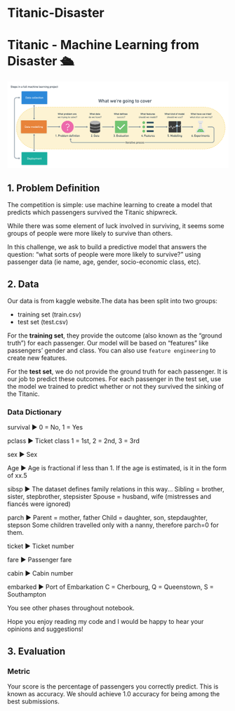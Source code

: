 # Titanic-Disaster

# Titanic - Machine Learning from Disaster 🛳️

!["Our framework"](Framework.png)


## 1. Problem Definition

The competition is simple: use machine learning to create a model that predicts which passengers survived the Titanic shipwreck.

While there was some element of luck involved in surviving, it seems some groups of people were more likely to survive than others.

In this challenge, we ask to build a predictive model that answers the question: “what sorts of people were more likely to survive?” using passenger data (ie name, age, gender, socio-economic class, etc).


## 2. Data

Our data is from kaggle website.The data has been split into two groups:

* training set (train.csv)
* test set (test.csv)

For the **training set**, they provide the outcome (also known as the “ground truth”) for each passenger. Our model will be based on “features” like passengers’ gender and class. You can also use `feature engineering` to create new features.

For the **test set**, we do not provide the ground truth for each passenger. It is our job to predict these outcomes. For each passenger in the test set, use the model we trained to predict whether or not they survived the sinking of the Titanic.


### Data Dictionary

survival   ►   0 = No, 1 = Yes <br>

pclass   ►   Ticket class 1 = 1st, 2 = 2nd, 3 = 3rd <br>

sex  ►   Sex <br>

Age  ►   Age is fractional if less than 1. If the age is estimated, is it in the form of xx.5 <br>

sibsp   ►   The dataset defines family relations in this way... Sibling = brother, sister, stepbrother, stepsister Spouse = husband, wife (mistresses and fiancés were ignored) <br>

parch   ► 
Parent = mother, father
Child = daughter, son, stepdaughter, stepson
Some children travelled only with a nanny, therefore parch=0 for them. <br>

ticket   ►   Ticket number <br>

fare   ►   Passenger fare <br>

cabin   ►   Cabin number <br>

embarked   ►   Port of Embarkation  C = Cherbourg, Q = Queenstown, S = Southampton <br>

You see other phases throughout notebook.

Hope you enjoy reading my code and I would be happy to hear your opinions and suggestions!
 
 
## 3. Evaluation

### Metric

Your score is the percentage of passengers you correctly predict. This is known as accuracy.
We should achieve 1.0 accuracy for being among the best submissions.
